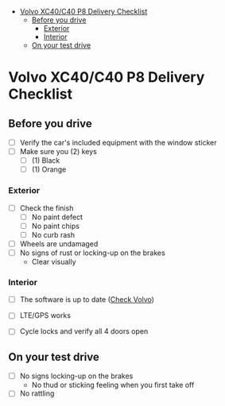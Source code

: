 - [Volvo XC40/C40 P8 Delivery Checklist](#volvo-xc40c40-p8-delivery-checklist)
  - [Before you drive](#before-you-drive)
    - [Exterior](#exterior)
    - [Interior](#interior)
  - [On your test drive](#on-your-test-drive)
# Volvo XC40/C40 P8 Delivery Checklist

## Before you drive

- [ ] Verify the car's included equipment with the window sticker
- [ ] Make sure you (2) keys
  - [ ] (1) Black
  - [ ] (1) Orange

### Exterior

- [ ] Check the finish
  - [ ] No paint defect
  - [ ] No paint chips
  - [ ] No curb rash
- [ ] Wheels are undamaged 
- [ ] No signs of rust or locking-up on the brakes
  - Clear visually

### Interior

- [ ] The software is up to date ([Check Volvo](https://www.volvocars.com/lb/support/software-release-notes/xc40-recharge-pure-electric/2021w46))
- [ ] LTE/GPS works
- [ ] Cycle locks and verify all 4 doors open



## On your test drive

- [ ] No signs locking-up on the brakes
  - No thud or sticking feeling when you first take off
- [ ] No rattling